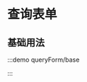 <!--
 * @Author: hzm
 * @Date: 2022-10-27 15:47:00
 * @Description: 
-->
<script setup>
import queryformbase from './base.vue';

</script>

# 查询表单




## 基础用法


:::demo queryForm/base

<queryformbase></queryformbase>

:::